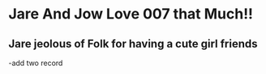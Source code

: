 # Jare And Jow Love 007 that Much!!

## Jare jeolous of Folk for having a cute girl friends

-add two record